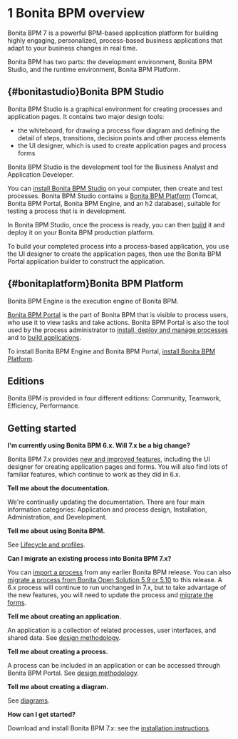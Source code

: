 
1 Bonita BPM overview
=====================

Bonita BPM 7 is a powerful BPM-based application platform for building highly engaging, personalized, process-based business applications that adapt to your business changes in real time.

Bonita BPM has two parts: the development environment, Bonita BPM Studio, and the runtime environment, Bonita BPM Platform.

[](){#bonitastudio}Bonita BPM Studio
------------------------------------

Bonita BPM Studio is a graphical environment for creating processes and application pages. It contains
two major design tools:

-   the whiteboard, for drawing a process flow diagram and
    defining the detail of steps, transitions, decision points and other process
    elements
-   the UI designer, which is used to create application pages and process forms

Bonita BPM Studio is the development tool for the Business Analyst and Application Developer.

You can [install Bonita BPM Studio](/bonita-bpm-installation-overview-0) on your computer, then create and test
processes. Bonita BPM Studio contains a [Bonita BPM Platform](#bonitaplatform) (Tomcat, Bonita BPM Portal, Bonita BPM Engine, and an h2 database), suitable for testing a process that is in development.

In Bonita BPM Studio, once the process is ready, you can then [build](/build-process-deployment-0) it and deploy it on your Bonita BPM production platform.

To build your completed process into a process-based application, you use the UI designer to create the application pages, then use the Bonita BPM Portal application builder to construct the application.

[](){#bonitaplatform}Bonita BPM Platform
----------------------------------------

Bonita BPM Engine is the execution engine of Bonita BPM.

[Bonita BPM Portal](/bonita-bpm-portal-interface-overview-0) is the part of Bonita BPM that is visible to process users,
who use it to view tasks and take actions. Bonita BPM Portal is also the tool used by the process administrator
to [install, deploy and manage processes](/processes-0) and to [build applications](/applications-0).

To install Bonita BPM Engine and Bonita BPM Portal, [install Bonita BPM Platform](/bonita-bpm-installation-overview-0).

Editions
--------

Bonita BPM is provided in four different editions: Community, Teamwork, Efficiency, Performance.

Getting started
---------------

**I'm currently using Bonita BPM 6.x. Will 7.x be a big change?**

Bonita BPM 7.x provides [new and improved features](/new-features), including the UI designer for creating application pages and forms.
You will also find lots of familiar features, which continue to work as they did in 6.x.

**Tell me about the documentation.**

We're continually updating the documentation.
There are four main information categories: Application and process design,
Installation, Administration,
and Development.

**Tell me about using Bonita BPM.**

See [Lifecycle and
profiles](/lifecycle-and-profiles-0).

**Can I migrate an existing process into Bonita BPM 7.x?**

You can [import a process](/import-and-export-process-1) from any earlier Bonita BPM release.
You can also [migrate a process from Bonita Open Solution 5.9 or 5.10](/migrate-process-bonita-open-solution-5x-1) to this release.
A 6.x process will continue to run unchanged in 7.x, but to take advantage of the new features, you will need to update the process and [migrate the forms](/migrate-form-6x).

**Tell me about creating an application.**

An application is a collection of related processes, user interfaces, and shared data. See [design methodology](/process-design-methodology-0).

**Tell me about creating a process.**

A process can be included in an application or can be accessed through Bonita BPM Portal. See [design methodology](/process-design-methodology-0).

**Tell me about creating a diagram.**

See [diagrams](/diagram-overview-0).

**How can I get started?**

Download and install Bonita BPM 7.x: see the [installation
instructions](/bonita-bpm-installation-overview-0).

